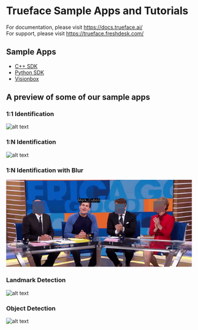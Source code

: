 # Trueface Sample Apps and Tutorials

For documentation, please visit https://docs.trueface.ai/
<br />
For support, please visit https://trueface.freshdesk.com/

## Sample Apps
* [C++ SDK](./cpp_sdk/)
* [Python SDK](./python_sdk/)
* [Visionbox](./visionbox_apps/)

## A preview of some of our sample apps
### 1:1 Identification
![alt text](https://i.ibb.co/G2skdHJ/Untitled-presentation-1.jpg)

### 1:N Identification
![alt text](./cpp_sdk/facial_recognition/1N/demo_gifs/demo3.gif)

### 1:N Identification with Blur
![alt text](./cpp_sdk/facial_recognition/blur/demo_gifs/demo2.gif)

### Landmark Detection
![alt text](./cpp_sdk/landmark_detection/demo_gifs/demo2.gif)

### Object Detection
![alt text](./cpp_sdk/object_detection/demo_gifs/demo2.gif)
